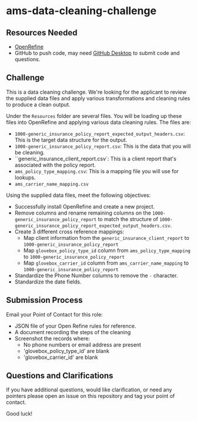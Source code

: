 # ams-data-cleaning-challenge

## Resources Needed

- [OpenRefine](https://openrefine.org/download.html)
- GitHub to push code, may need [GitHub Desktop](https://desktop.github.com/) to submit code and questions.

## Challenge

This is a data cleaning challenge. We're looking for the applicant to review the supplied data files and apply various transformations and cleaning rules to produce a clean output.

Under the `Resources` folder are several files. You will be loading up these files into OpenRefine and applying various data cleaning rules. The files are:

- `1000-generic_insurance_policy_report_expected_output_headers.csv`: This is the target data structure for the output.
- `1000-generic_insurance_policy_report.csv`: This is the data that you will be cleaning.
- ``generic_insurance_client_report.csv`: This is a client report that's associated with the policy report.
- `ams_policy_type_mapping.csv`: This is a mapping file you will use for lookups. 
- `ams_carrier_name_mapping.csv`

Using the supplied data files, meet the following objectives:

- Successfully install OpenRefine and create a new project.
- Remove columns and rename remaining columns on the `1000-generic_insurance_policy_report` to match the structure of `1000-generic_insurance_policy_report_expected_output_headers.csv`.
- Create 3 different cross reference mappings:
	- Map client information from the `generic_insurance_client_report` to  `1000-generic_insurance_policy_report`
	- Map `glovebox_policy_type_id` column from `ams_policy_type_mapping` to `1000-generic_insurance_policy_report`
	- Map `glovebox_carrier_id` column from `ams_carrier_name_mapping` to `1000-generic_insurance_policy_report`
- Standardize the Phone Number columns to remove the `-` character.
- Standardize the date fields.

## Submission Process

Email your Point of Contact for this role:

- JSON file of your Open Refine rules for reference.
- A document recording the steps of the cleaning
- Screenshot the records where:
	- No phone numbers or email address are present
	- 'glovebox_policy_type_id' are blank
	- 'glovebox_carrier_id' are blank

## Questions and Clarifications

If you have additional questions, would like clarification, or need any pointers please open an issue on this repository and tag your point of contact.

Good luck!
